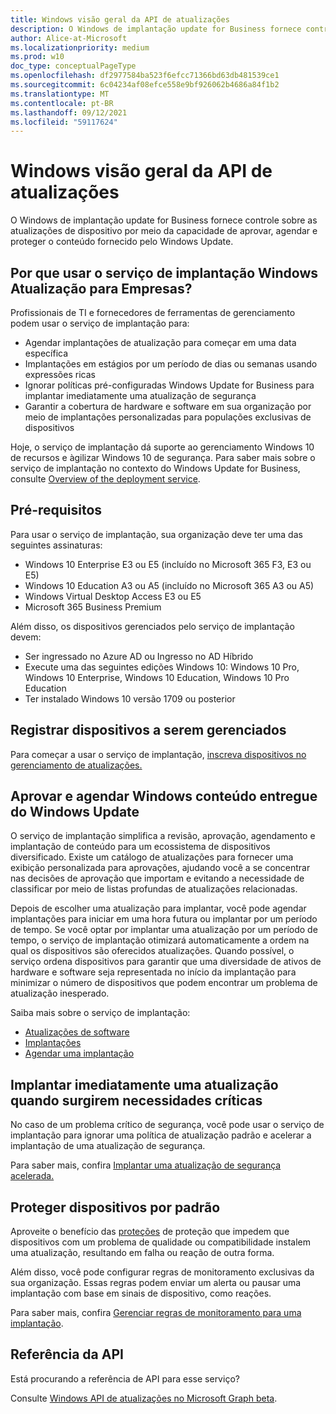 ```yaml
---
title: Windows visão geral da API de atualizações
description: O Windows de implantação update for Business fornece controle à sua organização sobre as atualizações oferecidas aos seus dispositivos.
author: Alice-at-Microsoft
ms.localizationpriority: medium
ms.prod: w10
doc_type: conceptualPageType
ms.openlocfilehash: df2977584ba523f6efcc71366bd63db481539ce1
ms.sourcegitcommit: 6c04234af08efce558e9bf926062b4686a84f1b2
ms.translationtype: MT
ms.contentlocale: pt-BR
ms.lasthandoff: 09/12/2021
ms.locfileid: "59117624"
---
```

# <a name="windows-updates-api-overview"></a>Windows visão geral da API de atualizações

O Windows de implantação update for Business fornece controle sobre as atualizações de dispositivo por meio da capacidade de aprovar, agendar e proteger o conteúdo fornecido pelo Windows Update. 

## <a name="why-use-the-windows-update-for-business-deployment-service"></a>Por que usar o serviço de implantação Windows Atualização para Empresas?

Profissionais de TI e fornecedores de ferramentas de gerenciamento podem usar o serviço de implantação para:
* Agendar implantações de atualização para começar em uma data específica
* Implantações em estágios por um período de dias ou semanas usando expressões ricas
* Ignorar políticas pré-configuradas Windows Update for Business para implantar imediatamente uma atualização de segurança
* Garantir a cobertura de hardware e software em sua organização por meio de implantações personalizadas para populações exclusivas de dispositivos

Hoje, o serviço de implantação dá suporte ao gerenciamento Windows 10 de recursos e àgilizar Windows 10 de segurança. Para saber mais sobre o serviço de implantação no contexto do Windows Update for Business, consulte [Overview of the deployment service](https://docs.microsoft.com/windows/deployment/update/deployment-service-overview).

## <a name="prerequisites"></a>Pré-requisitos    

Para usar o serviço de implantação, sua organização deve ter uma das seguintes assinaturas:
* Windows 10 Enterprise E3 ou E5 (incluído no Microsoft 365 F3, E3 ou E5)
* Windows 10 Education A3 ou A5 (incluído no Microsoft 365 A3 ou A5)
* Windows Virtual Desktop Access E3 ou E5
* Microsoft 365 Business Premium

Além disso, os dispositivos gerenciados pelo serviço de implantação devem:
* Ser ingressado no Azure AD ou Ingresso no AD Híbrido
* Execute uma das seguintes edições Windows 10: Windows 10 Pro, Windows 10 Enterprise, Windows 10 Education, Windows 10 Pro Education
* Ter instalado Windows 10 versão 1709 ou posterior

## <a name="enroll-devices-to-be-managed"></a>Registrar dispositivos a serem gerenciados

Para começar a usar o serviço de implantação, [inscreva dispositivos no gerenciamento de atualizações.](windowsupdates-enroll.md)

## <a name="approve-and-schedule-windows-content-delivered-from-windows-update"></a>Aprovar e agendar Windows conteúdo entregue do Windows Update

O serviço de implantação simplifica a revisão, aprovação, agendamento e implantação de conteúdo para um ecossistema de dispositivos diversificado. Existe um catálogo de atualizações para fornecer uma exibição personalizada para aprovações, ajudando você a se concentrar nas decisões de aprovação que importam e evitando a necessidade de classificar por meio de listas profundas de atualizações relacionadas.

Depois de escolher uma atualização para implantar, você pode agendar implantações para iniciar em uma hora futura ou implantar por um período de tempo. Se você optar por implantar uma atualização por um período de tempo, o serviço de implantação otimizará automaticamente a ordem na qual os dispositivos são oferecidos atualizações. Quando possível, o serviço ordena dispositivos para garantir que uma diversidade de ativos de hardware e software seja representada no início da implantação para minimizar o número de dispositivos que podem encontrar um problema de atualização inesperado. 

Saiba mais sobre o serviço de implantação:
* [Atualizações de software](windowsupdates-software-updates.md)
* [Implantações](windowsupdates-deployments.md)
* [Agendar uma implantação](windowsupdates-schedule-deployment.md)

## <a name="immediately-deploy-an-update-when-critical-needs-arise"></a>Implantar imediatamente uma atualização quando surgirem necessidades críticas

No caso de um problema crítico de segurança, você pode usar o serviço de implantação para ignorar uma política de atualização padrão e acelerar a implantação de uma atualização de segurança.

Para saber mais, confira [Implantar uma atualização de segurança acelerada.](windowsupdates-deploy-expedited-update.md)

## <a name="protect-devices-by-default"></a>Proteger dispositivos por padrão

Aproveite o benefício das [proteções](https://docs.microsoft.com/windows/deployment/update/safeguard-holds) de proteção que impedem que dispositivos com um problema de qualidade ou compatibilidade instalem uma atualização, resultando em falha ou reação de outra forma.

Além disso, você pode configurar regras de monitoramento exclusivas da sua organização. Essas regras podem enviar um alerta ou pausar uma implantação com base em sinais de dispositivo, como reações.

Para saber mais, confira [Gerenciar regras de monitoramento para uma implantação](windowsupdates-manage-monitoring-rules.md).

## <a name="api-reference"></a>Referência da API

Está procurando a referência de API para esse serviço?

Consulte [Windows API de atualizações no Microsoft Graph beta](/graph/api/resources/windowsupdates-updates?view=graph-rest-beta&preserve-view=true).
